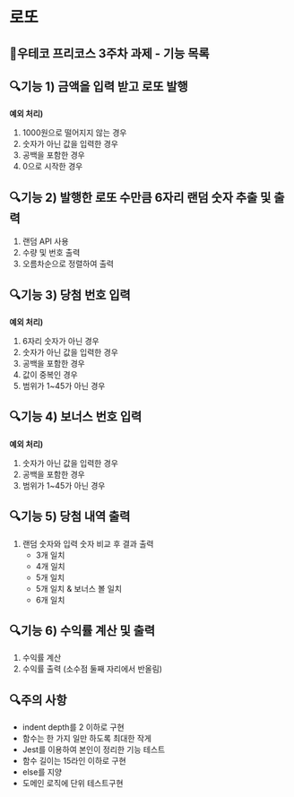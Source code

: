 # 로또
## 🚀우테코 프리코스 3주차 과제 - 기능 목록

## 🔍기능 1) 금액을 입력 받고 로또 발행
**예외 처리)**
1) 1000원으로 떨어지지 않는 경우
2) 숫자가 아닌 값을 입력한 경우
3) 공백을 포함한 경우
4) 0으로 시작한 경우

## 🔍기능 2) 발행한 로또 수만큼 6자리 랜덤 숫자 추출 및 출력
1) 랜덤 API 사용
2) 수량 및 번호 출력
3) 오름차순으로 정렬하여 출력

## 🔍기능 3) 당첨 번호 입력
**예외 처리)**
1) 6자리 숫자가 아닌 경우
2) 숫자가 아닌 값을 입력한 경우
3) 공백을 포함한 경우
4) 값이 중복인 경우
5) 범위가 1~45가 아닌 경우

## 🔍기능 4) 보너스 번호 입력
**예외 처리)**
1) 숫자가 아닌 값을 입력한 경우
2) 공백을 포함한 경우
3) 범위가 1~45가 아닌 경우

## 🔍기능 5) 당첨 내역 출력
1) 랜덤 숫자와 입력 숫자 비교 후 결과 출력
    - 3개 일치
    - 4개 일치
    - 5개 일치
    - 5개 일치 & 보너스 볼 일치
    - 6개 일치

## 🔍기능 6) 수익률 계산 및 출력
1) 수익률 계산
2) 수익률 출력 (소수점 둘째 자리에서 반올림)

## 🔍주의 사항
- indent depth를 2 이하로 구현
- 함수는 한 가지 일만 하도록 최대한 작게
- Jest를 이용하여 본인이 정리한 기능 테스트
- 함수 길이는 15라인 이하로 구현
- else를 지양
- 도메인 로직에 단위 테스트구현 
